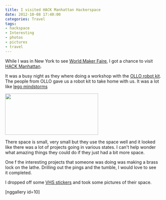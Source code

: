 ```yaml
---
title: I visited HACK Manhattan Hackerspace
date: 2012-10-08 17:40:00
categories: Travel
tags: 
- hackspace
- Interesting
- photos
- pictures
- travel
---
```

While I was in New York to see <a href="http://makerfaire.com/newyork/2012/">World Maker Faire</a>, I got a chance to visit <a href="http://hackmanhattan.com/">HACK Manhattan</a>.

It was a busy night as they where doing a workshop with the <a href="http://www.robotis.com/xe/ollo_en">OLLO robot kit</a>. The people from OLLO gave us a robot kit to take home with us. It was a lot like <a href="http://mindstorms.lego.com/en-us/Default.aspx">lego mindstorms</a>

<a href="/public/uploads/2012/10/OLLO_en_Starter.jpg"><img class="aligncenter size-medium wp-image-2891" title="OLLO_en_Starter" src="/public/uploads/2012/10/OLLO_en_Starter-300x133.jpg" alt="" width="300" height="133" /></a>

There space is small, very small but they use the space well and it looked like there was a lot of projects going in various states. I can't help wonder what amazing things they could do if they just had a bit more space.

One f the interesting projects that someone was doing was making a brass lock on the lathe. Drilling out the pings and the tumble, I would love to see it completed.

I dropped off some <a href="http://vancouver.hackspace.ca/wp/">VHS stickers</a> and took some pictures of their space.

[nggallery id=10]
